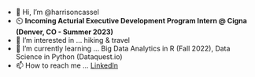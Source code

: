 - 👋 Hi, I’m @harrisoncassel
- ⏲️ **Incoming Acturial Executive Development Program Intern @ Cigna (Denver, CO - Summer 2023)**
- 👀 I’m interested in ... hiking & travel
- 🌱 I’m currently learning ... Big Data Analytics in R (Fall 2022), Data Science in Python (Dataquest.io)
- 📫 How to reach me ... [LinkedIn](https://www.linkedin.com/in/harrison-cassel)

<!---
harrisoncassel/harrisoncassel is a ✨ special ✨ repository because its `README.md` (this file) appears on your GitHub profile.
You can click the Preview link to take a look at your changes.
--->
